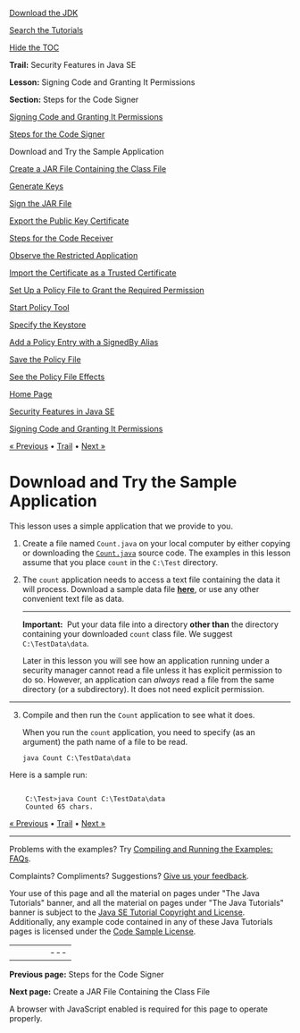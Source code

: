 [Download
the JDK](http://java.sun.com/javase/6/download.jsp)
  
[Search the
Tutorials](../../search.html)
  
[Hide the TOC](javascript:toggleLeft())

**Trail:** Security Features in Java SE
  
**Lesson:** Signing Code and Granting It Permissions
  
**Section:** Steps for the Code Signer

[Signing Code and Granting It Permissions](index.html)

[Steps for the Code Signer](signer.html)

Download and Try the Sample Application

[Create a JAR File Containing the Class File](step2.html)

[Generate Keys](step3.html)

[Sign the JAR File](step4.html)

[Export the Public Key Certificate](step5.html)

[Steps for the Code Receiver](receiver.html)

[Observe the Restricted Application](rstep1.html)

[Import the Certificate as a Trusted Certificate](rstep2.html)

[Set Up a Policy File to Grant the Required Permission](rstep3.html)

[Start Policy Tool](wstep1.html)

[Specify the Keystore](wstep2.html)

[Add a Policy Entry with a SignedBy Alias](wstep3.html)

[Save the Policy File](wstep4.html)

[See the Policy File Effects](rstep4.html)

[Home Page](../../index.html)
>
[Security Features in Java SE](../index.html)
>
[Signing Code and Granting It Permissions](index.html)

[« Previous](signer.html) • [Trail](../TOC.html) • [Next »](step2.html)

# Download and Try the Sample Application

This lesson uses a simple application that we provide to you.

1. Create a file named `Count.java`
   on your local computer
   by either copying or downloading the
   [`Count.java`](examples/Count.java)
   source code.
   The examples in this lesson assume that you place `count` in
   the `C:\Test` directory.
  
2. The `count` application needs to access a text file containing the data it will process. Download a sample data file [**here**](examples/data), or use any other convenient text file as data.   
     


   ---

   **Important:**  Put your data file into a directory **other than** the directory containing your downloaded `count` class file. We suggest `C:\TestData\data`.   
     
   Later in this lesson you will see how an application running under a security manager cannot read a file unless it has explicit permission to do so. However, an application can *always* read a file from the same directory (or a subdirectory). It does not need explicit permission.

---

  
3. Compile and then run the
   `Count` application to see what it does.   
     
   When you run the `count` application, you need to
   specify (as an argument) the path name of a file to be read.  
      
   `java Count C:\TestData\data`

Here is a sample run:

```

    C:\Test>java Count C:\TestData\data
    Counted 65 chars.

```

[« Previous](signer.html)
•
[Trail](../TOC.html)
•
[Next »](step2.html)

---

Problems with the examples? Try [Compiling and Running
the Examples: FAQs](../../information/run-examples.html).
  
Complaints? Compliments? Suggestions? [Give
us your feedback](http://download.oracle.com/javase/feedback.html).

Your use of this page and all the material on pages under "The Java Tutorials" banner,
and all the material on pages under "The Java Tutorials" banner is subject to the [Java SE Tutorial Copyright
and License](../../information/license.html).
Additionally, any example code contained in any of these Java
Tutorials pages is licensed under the
[Code
Sample License](http://developers.sun.com/license/berkeley_license.html).

|  |  |  |  |  |
| --- | --- | --- | --- | --- |
| |  |  | | --- | --- | | duke image | Oracle logo | | [About Oracle](http://www.oracle.com/us/corporate/index.html) | [Oracle Technology Network](http://www.oracle.com/technology/index.html) | [Terms of Service](https://www.samplecode.oracle.com/servlets/CompulsoryClickThrough?type=TermsOfService) | Copyright © 1995, 2011 Oracle and/or its affiliates. All rights reserved. |

**Previous page:** Steps for the Code Signer
  
**Next page:** Create a JAR File Containing the Class File




A browser with JavaScript enabled is required for this page to operate properly.